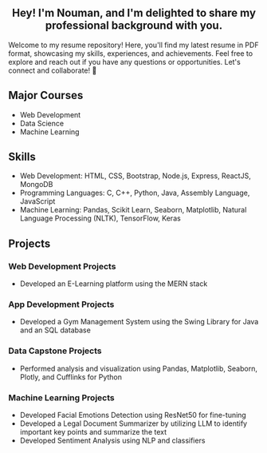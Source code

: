 ## <div align="center">Hey! I'm Nouman, and I'm delighted to share my professional background with you.</div>
Welcome to my resume repository! Here, you'll find my latest resume in PDF format, showcasing my skills, experiences, and achievements. Feel free to explore and reach out if you have any questions or opportunities. Let's connect and collaborate! 🚀

## Major Courses
- Web Development
- Data Science
- Machine Learning

## Skills
- Web Development: HTML, CSS, Bootstrap, Node.js, Express, ReactJS, MongoDB
- Programming Languages: C, C++, Python, Java, Assembly Language, JavaScript
- Machine Learning: Pandas, Scikit Learn, Seaborn, Matplotlib, Natural Language Processing (NLTK), TensorFlow, Keras

## Projects

### Web Development Projects
- Developed an E-Learning platform using the MERN stack

### App Development Projects
- Developed a Gym Management System using the Swing Library for Java and an SQL database

### Data Capstone Projects
- Performed analysis and visualization using Pandas, Matplotlib, Seaborn, Plotly, and Cufflinks for Python

### Machine Learning Projects
- Developed Facial Emotions Detection using ResNet50 for fine-tuning
- Developed a Legal Document Summarizer by utilizing LLM to identify important key points and summarize the text
- Developed Sentiment Analysis using NLP and classifiers
